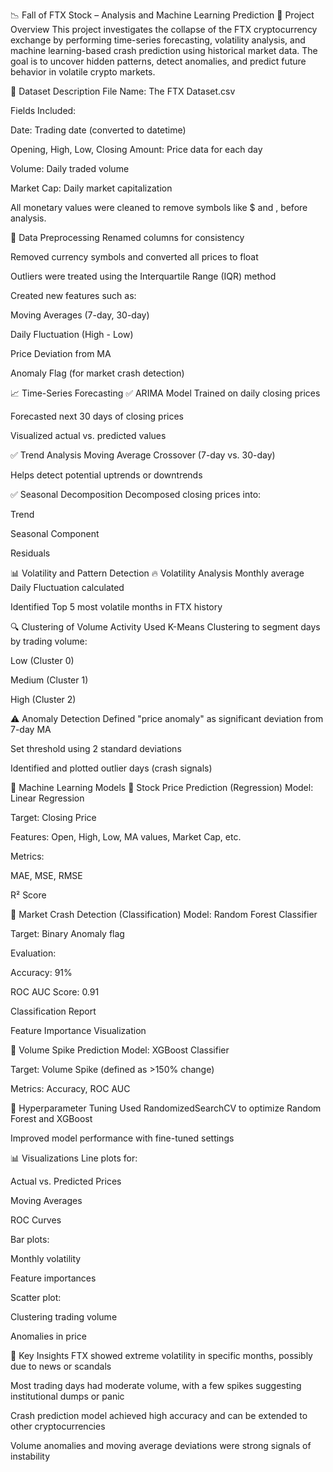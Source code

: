 📉 Fall of FTX Stock – Analysis and Machine Learning Prediction
📌 Project Overview
This project investigates the collapse of the FTX cryptocurrency exchange by performing time-series forecasting, volatility analysis, and machine learning-based crash prediction using historical market data. The goal is to uncover hidden patterns, detect anomalies, and predict future behavior in volatile crypto markets.

📂 Dataset Description
File Name: The FTX Dataset.csv

Fields Included:

Date: Trading date (converted to datetime)

Opening, High, Low, Closing Amount: Price data for each day

Volume: Daily traded volume

Market Cap: Daily market capitalization

All monetary values were cleaned to remove symbols like $ and , before analysis.

🧹 Data Preprocessing
Renamed columns for consistency

Removed currency symbols and converted all prices to float

Outliers were treated using the Interquartile Range (IQR) method

Created new features such as:

Moving Averages (7-day, 30-day)

Daily Fluctuation (High - Low)

Price Deviation from MA

Anomaly Flag (for market crash detection)

📈 Time-Series Forecasting
✅ ARIMA Model
Trained on daily closing prices

Forecasted next 30 days of closing prices

Visualized actual vs. predicted values

✅ Trend Analysis
Moving Average Crossover (7-day vs. 30-day)

Helps detect potential uptrends or downtrends

✅ Seasonal Decomposition
Decomposed closing prices into:

Trend

Seasonal Component

Residuals

📊 Volatility and Pattern Detection
🔥 Volatility Analysis
Monthly average Daily Fluctuation calculated

Identified Top 5 most volatile months in FTX history

🔍 Clustering of Volume Activity
Used K-Means Clustering to segment days by trading volume:

Low (Cluster 0)

Medium (Cluster 1)

High (Cluster 2)

⚠️ Anomaly Detection
Defined "price anomaly" as significant deviation from 7-day MA

Set threshold using 2 standard deviations

Identified and plotted outlier days (crash signals)

🤖 Machine Learning Models
📌 Stock Price Prediction (Regression)
Model: Linear Regression

Target: Closing Price

Features: Open, High, Low, MA values, Market Cap, etc.

Metrics:

MAE, MSE, RMSE

R² Score

📌 Market Crash Detection (Classification)
Model: Random Forest Classifier

Target: Binary Anomaly flag

Evaluation:

Accuracy: 91%

ROC AUC Score: 0.91

Classification Report

Feature Importance Visualization

📌 Volume Spike Prediction
Model: XGBoost Classifier

Target: Volume Spike (defined as >150% change)

Metrics: Accuracy, ROC AUC

📌 Hyperparameter Tuning
Used RandomizedSearchCV to optimize Random Forest and XGBoost

Improved model performance with fine-tuned settings

📊 Visualizations
Line plots for:

Actual vs. Predicted Prices

Moving Averages

ROC Curves

Bar plots:

Monthly volatility

Feature importances

Scatter plot:

Clustering trading volume

Anomalies in price

🧠 Key Insights
FTX showed extreme volatility in specific months, possibly due to news or scandals

Most trading days had moderate volume, with a few spikes suggesting institutional dumps or panic

Crash prediction model achieved high accuracy and can be extended to other cryptocurrencies

Volume anomalies and moving average deviations were strong signals of instability

